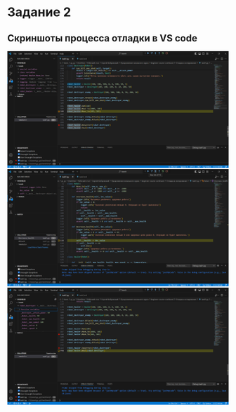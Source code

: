 # Задание 2
## Скриншоты процесса отладки в VS code
![Скриншот 1](./images/task2.1.png)
![Скриншот 2](./images/task2.2.png)
![Скриншот 3](./images/task2.3.png)